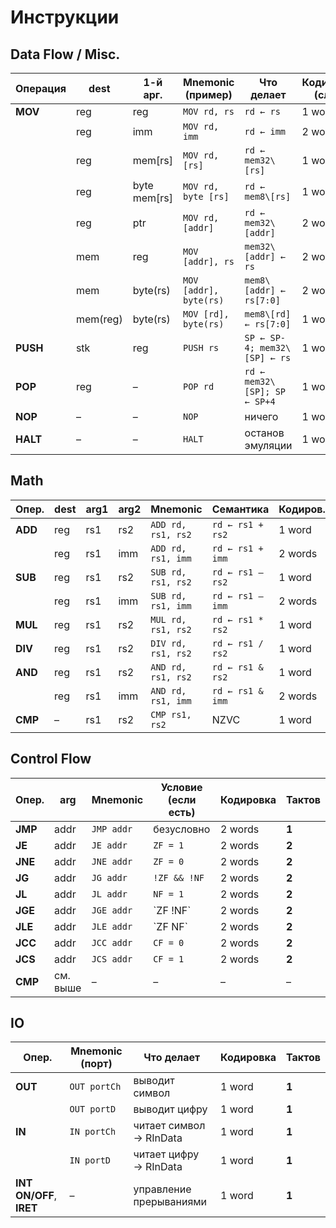 # Инструкции

## Data Flow / Misc.

| Операция | dest     | 1-й арг.      | Mnemonic (пример)      | Что делает                   | Кодировка (слов) | Тактов |
|----------|----------|---------------|------------------------|------------------------------|------------------|--------|
| **MOV**  | reg      | reg           | `MOV rd, rs`           | `rd ← rs`                    | 1 word           | **1**  |
|          | reg      | imm           | `MOV rd, imm`          | `rd ← imm`                   | 2 words          | **1**  |
|          | reg      | mem\[rs]      | `MOV rd, [rs]`         | `rd ← mem32\[rs]`            | 1 word           | **6**  |
|          | reg      | byte mem\[rs] | `MOV rd, byte [rs]`    | `rd ← mem8\[rs]`             | 1 word           | **1**  |
|          | reg      | ptr           | `MOV rd, [addr]`       | `rd ← mem32\[addr]`          | 2 words          | **6**  |
|          | mem      | reg           | `MOV [addr], rs`       | `mem32\[addr] ← rs`          | 2 words          | **6**  |
|          | mem      | byte(rs)      | `MOV [addr], byte(rs)` | `mem8\[addr] ← rs[7:0]`      | 2 words          | **2**  |
|          | mem(reg) | byte(rs)      | `MOV [rd], byte(rs)`   | `mem8\[rd] ← rs[7:0]`        | 1 word           | **1**  |
| **PUSH** | stk      | reg           | `PUSH rs`              | `SP ← SP-4; mem32\[SP] ← rs` | 1 word           | **6**  |
| **POP**  | reg      | –             | `POP rd`               | `rd ← mem32\[SP]; SP ← SP+4` | 1 word           | **6**  |
| **NOP**  | –        | –             | `NOP`                  | ничего                       | 1 word           | **1**  |
| **HALT** | –        | –             | `HALT`                 | останов эмуляции             | 1 word           | **1**  |

## Math

| Опер.   | dest | arg1 | arg2 | Mnemonic           | Семантика        | Кодиров. | Тактов |
|---------|------|------|------|--------------------|------------------|----------|--------|
| **ADD** | reg  | rs1  | rs2  | `ADD rd, rs1, rs2` | `rd ← rs1 + rs2` | 1 word   | **1**  |
|         | reg  | rs1  | imm  | `ADD rd, rs1, imm` | `rd ← rs1 + imm` | 2 words  | **2**  |
| **SUB** | reg  | rs1  | rs2  | `SUB rd, rs1, rs2` | `rd ← rs1 – rs2` | 1 word   | **1**  |
|         | reg  | rs1  | imm  | `SUB rd, rs1, imm` | `rd ← rs1 – imm` | 2 words  | **2**  |
| **MUL** | reg  | rs1  | rs2  | `MUL rd, rs1, rs2` | `rd ← rs1 * rs2` | 1 word   | **1**  |
| **DIV** | reg  | rs1  | rs2  | `DIV rd, rs1, rs2` | `rd ← rs1 / rs2` | 1 word   | **1**  |
| **AND** | reg  | rs1  | rs2  | `AND rd, rs1, rs2` | `rd ← rs1 & rs2` | 1 word   | **1**  |
|         | reg  | rs1  | imm  | `AND rd, rs1, imm` | `rd ← rs1 & imm` | 2 words  | **2**  |
| **CMP** | –    | rs1  | rs2  | `CMP rs1, rs2`     | NZVC             | 1 word   | **1**  |

## Control Flow

| Опер.   | arg      | Mnemonic   | Условие (если есть) | Кодировка | Тактов |
|---------|----------|------------|---------------------|-----------|--------|
| **JMP** | addr     | `JMP addr` | безусловно          | 2 words   | **1**  |
| **JE**  | addr     | `JE addr`  | `ZF = 1`            | 2 words   | **2**  |
| **JNE** | addr     | `JNE addr` | `ZF = 0`            | 2 words   | **2**  |
| **JG**  | addr     | `JG addr`  | `!ZF && !NF`        | 2 words   | **2**  |
| **JL**  | addr     | `JL addr`  | `NF = 1`            | 2 words   | **2**  |
| **JGE** | addr     | `JGE addr` | \`ZF !NF\`          | 2 words   | **2**  |
| **JLE** | addr     | `JLE addr` | \`ZF NF\`           | 2 words   | **2**  |
| **JCC** | addr     | `JCC addr` | `CF = 0`            | 2 words   | **2**  |
| **JCS** | addr     | `JCS addr` | `CF = 1`            | 2 words   | **2**  |
| **CMP** | см. выше | –          | –                   | –         | –      |

## IO

| Опер.                    | Mnemonic (порт) | Что делает              | Кодировка | Тактов |
|--------------------------|-----------------|-------------------------|-----------|--------|
| **OUT**                  | `OUT portCh`    | выводит символ          | 1 word    | **1**  |
|                          | `OUT portD`     | выводит цифру           | 1 word    | **1**  |
| **IN**                   | `IN portCh`     | читает символ → RInData | 1 word    | **1**  |
|                          | `IN portD`      | читает цифру → RInData  | 1 word    | **1**  |
| **INT ON/OFF**, **IRET** | –               | управление прерываниями | 1 word    | **1**  |
